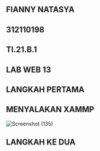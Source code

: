 ## FIANNY NATASYA ##
## 312110198 ##
## TI.21.B.1 ##
## LAB WEB 13 ##

## LANGKAH PERTAMA ##
## MENYALAKAN XAMMP ##

![Screenshot (135)](https://user-images.githubusercontent.com/94009296/213452147-1eff2bb7-8bbd-436c-9385-06fd5a8aa1f3.png)

## LANGKAH KE DUA ##
